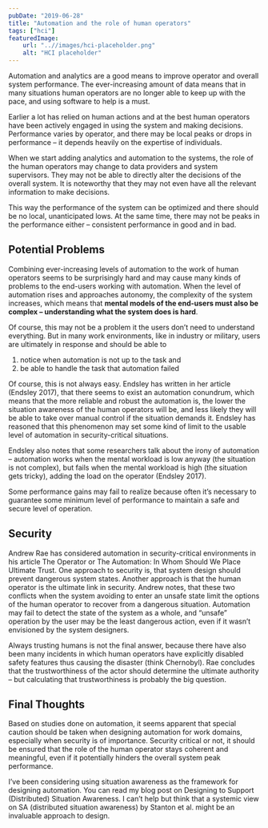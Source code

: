 ```yaml
---
pubDate: "2019-06-28"
title: "Automation and the role of human operators"
tags: ["hci"]
featuredImage: 
    url: "..//images/hci-placeholder.png"
    alt: "HCI placeholder"
---
```

Automation and analytics are a good means to improve operator and overall system performance. The ever-increasing amount of data means that in many situations human operators are no longer able to keep up with the pace, and using software to help is a must. 

Earlier a lot has relied on human actions and at the best human operators have been actively engaged in using the system and making decisions. Performance varies by operator, and there may be local peaks or drops in performance – it depends heavily on the expertise of individuals. 

When we start adding analytics and automation to the systems, the role of the human operators may change to data providers and system supervisors. They may not be able to directly alter the decisions of the overall system. It is noteworthy that they may not even have all the relevant information to make decisions.

This way the performance of the system can be optimized and there should be no local, unanticipated lows. At the same time, there may not be peaks in the performance either – consistent performance in good and in bad.

## Potential Problems

Combining ever-increasing levels of automation to the work of human operators seems to be surprisingly hard and may cause many kinds of problems to the end-users working with automation. When the level of automation rises and approaches autonomy, the complexity of the system increases, which means that **mental models of the end-users must also be complex – understanding what the system does is hard**.

Of course, this may not be a problem it the users don’t need to understand everything. But in many work environments, like in industry or military, users are ultimately in response and should be able to

1. notice when automation is not up to the task and
2. be able to handle the task that automation failed
   
Of course, this is not always easy. Endsley has written in her article (Endsley 2017), that there seems to exist an automation conundrum, which means that the more reliable and robust the automation is, the lower the situation awareness of the human operators will be, and less likely they will be able to take over manual control if the situation demands it. Endsley has reasoned that this phenomenon may set some kind of limit to the usable level of automation in security-critical situations.

Endsley also notes that some researchers talk about the irony of automation – automation works when the mental workload is low anyway (the situation is not complex), but fails when the mental workload is high (the situation gets tricky), adding the load on the operator (Endsley 2017).

Some performance gains may fail to realize because often it’s necessary to guarantee some minimum level of performance to maintain a safe and secure level of operation.

## Security

Andrew Rae has considered automation in security-critical environments in his article The Operator or The Automation: In Whom Should We Place Ultimate Trust. One approach to security is, that system design should prevent dangerous system states. Another approach is that the human operator is the ultimate link in security. Andrew notes, that these two conflicts when the system avoiding to enter an unsafe state limit the options of the human operator to recover from a dangerous situation. Automation may fail to detect the state of the system as a whole, and “unsafe” operation by the user may be the least dangerous action, even if it wasn’t envisioned by the system designers.

Always trusting humans is not the final answer, because there have also been many incidents in which human operators have explicitly disabled safety features thus causing the disaster (think Chernobyl). Rae concludes that the trustworthiness of the actor should determine the ultimate authority – but calculating that trustworthiness is probably the big question.

## Final Thoughts

Based on studies done on automation, it seems apparent that special caution should be taken when designing automation for work domains, especially when security is of importance. Security critical or not, it should be ensured that the role of the human operator stays coherent and meaningful, even if it potentially hinders the overall system peak performance.

I’ve been considering using situation awareness as the framework for designing automation. You can read my blog post on Designing to Support (Distributed) Situation Awareness. I can’t help but think that a systemic view on SA (distributed situation awareness) by Stanton et al. might be an invaluable approach to design.